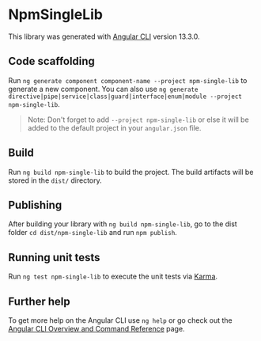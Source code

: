 # NpmSingleLib

This library was generated with [Angular CLI](https://github.com/angular/angular-cli) version 13.3.0.

## Code scaffolding

Run `ng generate component component-name --project npm-single-lib` to generate a new component. You can also use `ng generate directive|pipe|service|class|guard|interface|enum|module --project npm-single-lib`.
> Note: Don't forget to add `--project npm-single-lib` or else it will be added to the default project in your `angular.json` file. 

## Build

Run `ng build npm-single-lib` to build the project. The build artifacts will be stored in the `dist/` directory.

## Publishing

After building your library with `ng build npm-single-lib`, go to the dist folder `cd dist/npm-single-lib` and run `npm publish`.

## Running unit tests

Run `ng test npm-single-lib` to execute the unit tests via [Karma](https://karma-runner.github.io).

## Further help

To get more help on the Angular CLI use `ng help` or go check out the [Angular CLI Overview and Command Reference](https://angular.io/cli) page.
